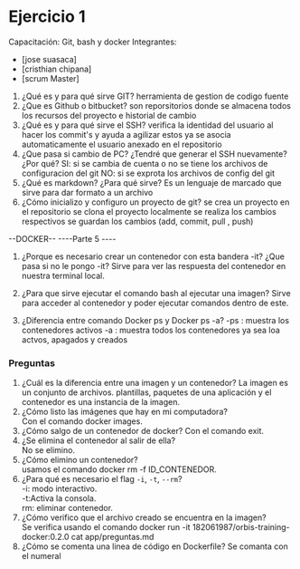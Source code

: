# Ejercicio 1
Capacitación: Git, bash y docker
Integrantes:
- [jose suasaca]
- [cristhian chipana]
- [scrum Master]

1. ¿Qué es y para qué sirve GIT?
	herramienta de gestion de codigo fuente
2. ¿Que es Github o bitbucket?
	son reporsitorios donde se almacena todos los recursos del proyecto e historial de cambio
3. ¿Qué es y para qué sirve el SSH?
	verifica la identidad del usuario al hacer los commit's y ayuda a agilizar estos ya se asocia automaticamente el usuario anexado en el repositorio
4. ¿Que pasa si cambio de PC? ¿Tendré que generar el SSH nuevamente?¿Por qué?
	SI: si se cambia de cuenta o no se tiene los archivos de configuracion del git
	NO: si se exprota los archivos de config del git
5. ¿Qué es markdown? ¿Para qué sirve?
	Es un lenguaje de marcado que sirve para dar formato a un archivo
6. ¿Cómo inicializo y configuro un proyecto de git?
	se crea un proyecto en el repositorio
	se clona el proyecto localmente
	se realiza los cambios respectivos
	se guardan los cambios (add, commit, pull , push)

--DOCKER--
----Parte 5 ----
1. ¿Porque es necesario crear un contenedor con esta bandera -it? ¿Que pasa si no le pongo -it?
	Sirve para ver las respuesta del contenedor en nuestra terminal local.

2. ¿Para que sirve ejecutar el comando bash al ejecutar una imagen?
	Sirve para acceder al contenedor y poder ejecutar comandos dentro de este.
3. ¿Diferencia entre comando Docker ps y Docker ps -a?
	-ps : muestra los contenedores activos
	-a  : muestra todos los contenedores ya sea loa actvos, apagados y creados

### **Preguntas**
1. ¿Cuál es la diferencia entre una imagen y un contenedor?
   La imagen es un conjunto de archivos. plantillas, paquetes de una aplicación y el contenedor es una instancia de la imagen. 
2. ¿Cómo listo las imágenes que hay en mi computadora?    
   Con el comando docker images. 
3. ¿Cómo salgo de un contenedor de docker?    Con el comando exit. 
4. ¿Se elimina el contenedor al salir de ella?    
   No se elimino. 
5. ¿Cómo elimino un contenedor?    
   usamos el comando docker rm -f ID_CONTENEDOR. 
6. ¿Para qué es necesario el flag `-i`, `-t`, `--rm`?     
   -i: modo interactivo. 	
   -t:Activa la consola. 	
   rm: eliminar contenedor.
7. ¿Cómo verifico que el archivo creado se encuentra en la imagen?    
   Se verifica usando el comando docker run -it 182061987/orbis-training-docker:0.2.0 cat app/preguntas.md 
8. ¿Cómo se comenta una linea de código en Dockerfile?
   Se comanta con el numeral
